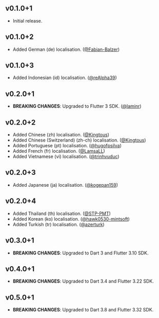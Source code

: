 ## v0.1.0+1
- Initial release.

## v0.1.0+2
- Added German (de) localisation. ([@Fabian-Balzer](https://github.com/Fabian-Balzer))

## v0.1.0+3
- Added Indonesian (id) localisation. ([@reAlpha39](https://github.com/reAlpha39))

## v0.2.0+1
- **BREAKING CHANGES**: Upgraded to Flutter 3 SDK. ([@laminr](https://github.com/laminr))

## v0.2.0+2
- Added Chinese (zh) localisation. ([@Kingtous](https://github.com/Kingtous))
- Added Chinese (Switzerland) (zh-ch) localisation. ([@Kingtous](https://github.com/Kingtous))
- Added Portuguese (pt) localisation. ([@hugofpsilva](https://github.com/hugofpsilva))
- Added French (fr) localisation. ([@LamsaLL](https://github.com/LamsaLL))
- Added Vietnamese (vi) localisation. ([@trinhvuduc](https://github.com/trinhvuduc))

## v0.2.0+3
- Added Japanese (ja) localisation. ([@kogepan159](https://github.com/kogepan159))

## v0.2.0+4
- Added Thailand (th) localisation. ([@STP-PMT](https://github.com/STP-PMT))
- Added Korean (ko) localisation. ([@hawk0530-mintsoft](https://github.com/hawk0530-mintsoft))
- Added Turkish (tr) localisation. ([@azerturk](https://github.com/azerturk))

## v0.3.0+1
- **BREAKING CHANGES**: Upgraded to Dart 3 and Flutter 3.10 SDK.

## v0.4.0+1
- **BREAKING CHANGES**: Upgraded to Dart 3.4 and Flutter 3.22 SDK.

## v0.5.0+1
- **BREAKING CHANGES**: Upgraded to Dart 3.8 and Flutter 3.32 SDK.
